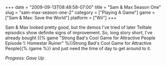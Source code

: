 +++
date = "2009-09-13T08:48:58-07:00"
title = "Sam &amp; Max Season One"
slug = "sam-max-season-one-2"
category = ["Playing A Game"]
game = ["Sam &amp; Max: Save the World"]
platform = ["Wii"]
+++

Sam &amp; Max looked pretty good, but the demos I've tried of later Telltale episodics show definite signs of improvement.  So, long story short, I've already bought {{% game "Strong Bad's Cool Game for Attractive People Episode 1: Homestar Ruiner" %}}Strong Bad's Cool Game for Attractive People{{% /game %}} and just need the time of day to get around to it.

<i>Progress: Gave Up</i>
